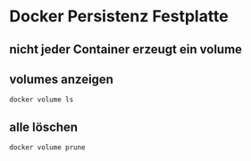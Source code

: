 Docker Persistenz Festplatte
============================

## nicht jeder Container erzeugt ein volume

## volumes anzeigen

```
docker volume ls
```

##  alle löschen

```
docker volume prune
```


